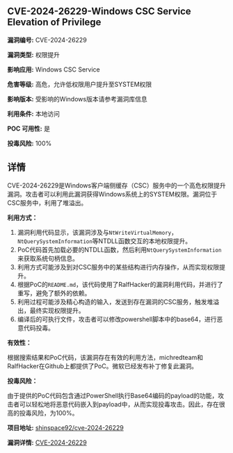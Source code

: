 ## CVE-2024-26229-Windows CSC Service Elevation of Privilege

**漏洞编号:** CVE-2024-26229

**漏洞类型:** 权限提升

**影响应用:** Windows CSC Service

**危害等级:** 高危，允许低权限用户提升至SYSTEM权限

**影响版本:** 受影响的Windows版本请参考漏洞库信息

**利用条件:** 本地访问

**POC 可用性:** 是

**投毒风险:** 100%

## 详情

CVE-2024-26229是Windows客户端侧缓存（CSC）服务中的一个高危权限提升漏洞。攻击者可以利用此漏洞获得Windows系统上的SYSTEM权限。漏洞位于CSC服务中，利用了堆溢出。

**利用方式：**

1.  漏洞利用代码显示，该漏洞涉及与`NtWriteVirtualMemory`，`NtQuerySystemInformation`等NTDLL函数交互的本地权限提升。
2.  PoC代码首先加载必要的NTDLL函数，然后利用`NtQuerySystemInformation`来获取系统句柄信息。
3.  利用方式可能涉及到对CSC服务中的某些结构进行内存操作，从而实现权限提升。
4.  根据PoC的`README.md`，该代码使用了RalfHacker的漏洞利用代码，并进行了重写，避免了额外的依赖。
5.  利用过程可能涉及精心构造的输入，发送到存在漏洞的CSC服务，触发堆溢出，最终实现权限提升。
6.  编译后的可执行文件，攻击者可以修改powershell脚本中的base64，进行恶意代码投毒。

**有效性：**

根据搜索结果和PoC代码，该漏洞存在有效的利用方法，michredteam和RalfHacker在Github上都提供了PoC。微软已经发布补丁修复此漏洞。

**投毒风险：**

由于提供的PoC代码包含通过PowerShell执行Base64编码的payload的功能，攻击者可以轻松地将恶意代码嵌入到payload中，从而实现投毒攻击。因此，存在很高的投毒风险，为100%。

**项目地址:** [shinspace92/cve-2024-26229](https://github.com/shinspace92/cve-2024-26229)

**漏洞详情:** [CVE-2024-26229](https://nvd.nist.gov/vuln/detail/CVE-2024-26229)